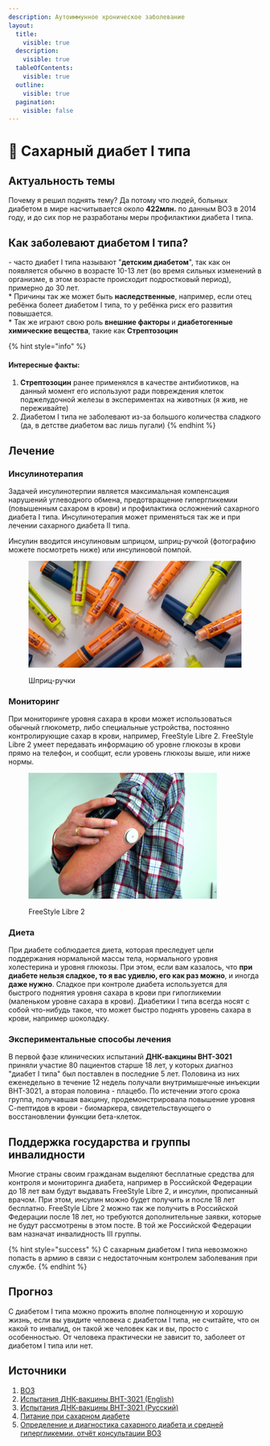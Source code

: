 ```yaml
---
description: Аутоиммунное хроническое заболевание
layout:
  title:
    visible: true
  description:
    visible: true
  tableOfContents:
    visible: true
  outline:
    visible: true
  pagination:
    visible: false
---
```


# 💉 Сахарный диабет I типа

## Актуальность темы

Почему я решил поднять тему? Да потому что людей, больных диабетом в мире насчитывается около **422млн.** по данным ВОЗ в 2014 году, и до сих пор не разработаны меры профилактики диабета I типа.

## Как заболевают диабетом I типа?

\- часто диабет I типа называют "**детским диабетом**", так как он появляется обычно в возрасте 10-13 лет (во время сильных изменений в организме, в этом возрасте происходит подростковый период), примерно до 30 лет. \
\* Причины так же может быть **наследственные**, например, если отец ребёнка болеет диабетом I типа, то у ребёнка риск его развития повышается. \
\* Так же играют свою роль **внешние факторы** и **диабетогенные химические вещества**, такие как **Стрептозоцин**

{% hint style="info" %}
#### Интересные факты:

1. **Стрептозоцин** ранее применялся в качестве антибиотиков, на данный момент его используют ради повреждения клеток поджелудочной железы в экспериментах на животных (я жив, не переживайте)
2. Диабетом I типа не заболевают из-за большого количества сладкого (да, в детстве диабетом вас лишь пугали)
{% endhint %}

## Лечение

### Инсулинотерапия

Задачей инсулинотерпии является максимальная компенсация нарушений углеводного обмена, предотвращение гипергликемии (повышенным сахаром в крови) и профилактика осложнений сахарного диабета I типа. Инсулинотерапия может применяться так же и при лечении сахарного диабета II типа.

Инсулин вводится инсулиновым шприцом, шприц-ручкой (фотографию можете посмотреть ниже) или инсулиновой помпой.

<div align="left">

<figure><img src="../.gitbook/assets/insulinpens.jpg" alt="Шприц-ручки" width="563"><figcaption><p>Шприц-ручки</p></figcaption></figure>

</div>

### Мониторинг

При мониторинге уровня сахара в крови может использоваться обычный глюкометр, либо специальные устройства, постоянно контролирующие сахар в крови, например, FreeStyle Libre 2. FreeStyle Libre 2 умеет передавать информацию об уровне глюкозы в крови прямо на телефон, и сообщит, если уровень глюкозы выше, или ниже нормы.

<div align="left">

<figure><img src="../.gitbook/assets/freestylelibre2.jpg" alt="FreeStyle Libre 2" width="375"><figcaption><p>FreeStyle Libre 2</p></figcaption></figure>

</div>

### Диета

При диабете соблюдается диета, которая преследует цели поддержания нормальной массы тела, нормального уровня холестерина и уровня глюкозы. При этом, если вам казалось, что **при диабете нельзя сладкое, то я вас удивлю, его как раз можно**, и иногда **даже нужно**. Сладкое при контроле диабета используется для быстрого поднятия уровня сахара в крови при гипогликемии (маленьком уровне сахара в крови). Диабетики I типа всегда носят с собой что-нибудь такое, что может быстро поднять уровень сахара в крови, например шоколадку.

### Экспериментальные способы лечения

В первой фазе клинических испытаний **ДНК-вакцины BHT-3021** приняли участие 80 пациентов старше 18 лет, у которых диагноз "диабет I типа" был поставлен в последние 5 лет. Половина из них еженедельно в течение 12 недель получали внутримышечные инъекции BHT-3021, а вторая половина - плацебо. По истечении этого срока группа, получавшая вакцину, продемонстрировала повышение уровня С-пептидов в крови - биомаркера, свидетельствующего о восстановлении функции бета-клеток.

## Поддержка государства и группы инвалидности

Многие страны своим гражданам выделяют бесплатные средства для контроля и мониторинга диабета, например в Российской Федерации до 18 лет вам будут выдавать FreeStyle Libre 2, и инсулин, прописанный врачом. При этом, инсулин можно будет получить и после 18 лет бесплатно. FreeStyle Libre 2 можно так же получить в Российской Федерации после 18 лет, но требуются дополнительные заявки, которые не будут рассмотрены в этом посте. В той же Российской Федерации вам назначат инвалидность III группы.

{% hint style="success" %}
С сахарным диабетом I типа невозможно попасть в армию в связи с недостаточным контролем заболевания при службе.
{% endhint %}

## Прогноз

С диабетом I типа можно прожить вполне полноценную и хорошую жизнь, если вы увидите человека с диабетом I типа, не считайте, что он какой то инвалид, он такой же человек как и вы, просто с особенностью. От человека практически не зависит то, заболеет от диабетом I типа или нет.

## Источники

1. [ВОЗ](https://www.who.int/news-room/fact-sheets/detail/diabetes)
2. [Испытания ДНК-вакцины BHT-3021 (English)](https://www.science.org/doi/abs/10.1126/scitranslmed.3006103?sid=e4eeba36-f367-488b-a324-fe80ac5df2fc)
3. [Испытания ДНК-вакцины BHT-3021 (Русский)](https://medportal.ru/mednovosti/dnk-vaktsinu-ot-diabeta-1-tipa-uspeshno-ispytali-na-lyudyah)
4. [Питание при сахарном диабете](https://mgbsmp.by/informatsiya/shkola-sakharnogo-diabeta/558-tema-3-pitanie-pri-sakharnom-diabete-obshchie-printsipy)
5. [Определение и диагностика сахарного диабета и средней гипергликемии, отчёт консультации ВОЗ](https://web.archive.org/web/20120511072821/http://www.who.int/diabetes/publications/Definition%20and%20diagnosis%20of%20diabetes\_new.pdf)

